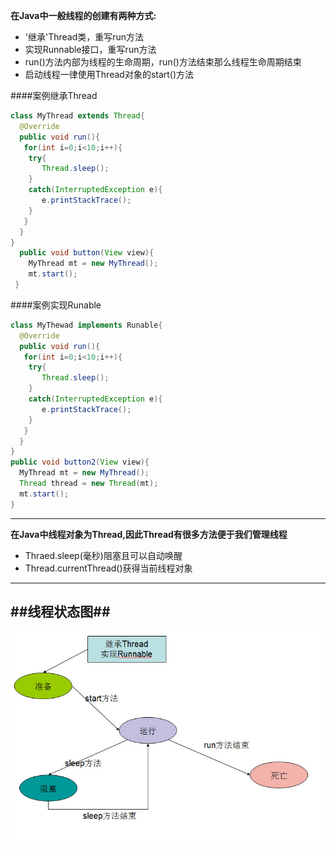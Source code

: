 **在Java中一般线程的创建有两种方式:**  


- '继承'Thread类，重写run方法  
- 实现Runnable接口，重写run方法  
- run()方法内部为线程的生命周期，run()方法结束那么线程生命周期结束  
- 启动线程一律使用Thread对象的start()方法

####案例继承Thread  
```Java
class MyThread extends Thread{
  @Override
  public void run(){
   for(int i=0;i<10;i++){
    try{
       Thread.sleep();
    }
    catch(InterruptedException e){
       e.printStackTrace();
    }
   }
  }
}
  public void button(View view){
    MyThread mt = new MyThread();
    mt.start();
 }
```
####案例实现Runable
```Java
class MyThewad implements Runable{
  @Override
  public void run(){
   for(int i=0;i<10;i++){
    try{
       Thread.sleep();
    }
    catch(InterruptedException e){
       e.printStackTrace();
    }
   }
  }
}
public void button2(View view){
  MyThread mt = new MyThread();
  Thread thread = new Thread(mt);
  mt.start();
}
```


---
__在Java中线程对象为Thread,因此Thread有很多方法便于我们管理线程__
- Thraed.sleep(毫秒)阻塞且可以自动唤醒
- Thread.currentThread()获得当前线程对象

---
##线程状态图##
---
![](/pic/thread.jpg "线程")



